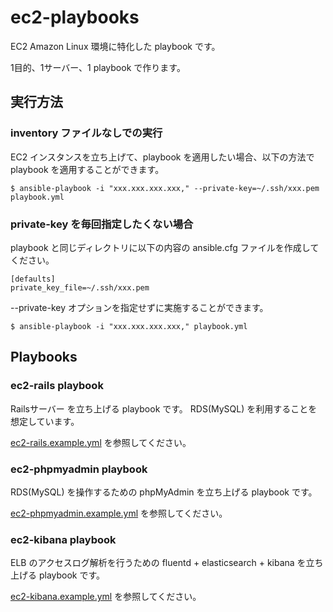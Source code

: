 # ec2-playbooks

EC2 Amazon Linux 環境に特化した playbook です。

1目的、1サーバー、1 playbook で作ります。

## 実行方法

### inventory ファイルなしでの実行

EC2 インスタンスを立ち上げて、playbook を適用したい場合、以下の方法で playbook を適用することができます。

```
$ ansible-playbook -i "xxx.xxx.xxx.xxx," --private-key=~/.ssh/xxx.pem playbook.yml
```

### private-key を毎回指定したくない場合

playbook と同じディレクトリに以下の内容の ansible.cfg ファイルを作成してください。

```
[defaults]
private_key_file=~/.ssh/xxx.pem
```

--private-key オプションを指定せずに実施することができます。

```
$ ansible-playbook -i "xxx.xxx.xxx.xxx," playbook.yml
```


## Playbooks

### ec2-rails playbook

Railsサーバー を立ち上げる playbook です。
RDS(MySQL) を利用することを想定しています。

[ec2-rails.example.yml](ec2-rails.example.yml) を参照してください。

### ec2-phpmyadmin playbook

RDS(MySQL) を操作するための phpMyAdmin を立ち上げる playbook です。

[ec2-phpmyadmin.example.yml](ec2-phpmyadmin.example.yml) を参照してください。

### ec2-kibana playbook

ELB のアクセスログ解析を行うための fluentd + elasticsearch + kibana を立ち上げる playbook です。

[ec2-kibana.example.yml](ec2-kibana.example.yml) を参照してください。
